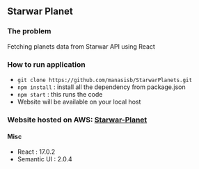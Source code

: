 ## Starwar Planet

### The problem 
Fetching planets data from Starwar API using React

### How to run application
- `git clone https://github.com/manasisb/StarwarPlanets.git`
- `npm install` : install all the dependency from package.json
- `npm start` : this runs the code
- Website will be available on your local host

### Website hosted on AWS: [Starwar-Planet](https://react-starwar-planets-aws.s3.us-west-2.amazonaws.com/index.html)

#### Misc
- React : 17.0.2
- Semantic UI : 2.0.4

